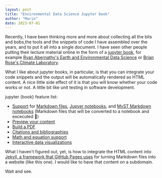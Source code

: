 ```yaml
---
layout: post
title: "Environmental Data Science Jupyter book"
author: "Mario"
date: 2023-07-01
---
```


Recently, I have been thinking more and more about collecting all the bits and bobs,the tools and the snippets of code I have assembled over the years, and to put it all into a single document.
I have seen other people putting their lecture material online in the form of a [jupyter book](https://jupyterbook.org/en/stable/intro.html), for example [Ryan Abernathy's Earth and Environmental Data Science](https://earth-env-data-science.github.io/intro.html) or [Brian Rose's Climate Laboratory](https://brian-rose.github.io/ClimateLaboratoryBook/home.html).

What I like about jupyter books, in particular, is that you can integrate your code snippets and the output will be automatically rendered as HTML content. A nice little side effect of it is that you will know whether your code works or not. A little bit like unit testing in software development.

jupyter {book} feature list:
- [Support](https://jupyterbook.org/en/stable/file-types/index.html#allowed-content-types) for [Markdown files](https://jupyterbook.org/en/stable/file-types/markdown.html), [Jupyer notebooks](https://jupyterbook.org/en/stable/file-types/notebooks.html), and [MyST Markdown notebooks](https://jupyterbook.org/en/stable/file-types/myst-notebooks.html) (Markdown files that will be converted to a notebook and excecuted 🤩)
- [Preview your content](https://jupyterbook.org/en/stable/start/build.html#preview-your-built-html)
- [Build a PDF](https://jupyterbook.org/en/stable/advanced/pdf.html)
- [Citations and bibliographies](https://jupyterbook.org/en/stable/content/citations.html)
- [Math and equation support](https://jupyterbook.org/en/stable/content/math.html)
- [Interactive data visualizations](https://jupyterbook.org/en/stable/interactive/interactive.html)

What I haven't figured out, yet, is how to integrate the HTML content into [Jekyll, a framework that GitHub Pages uses](https://docs.github.com/en/pages/setting-up-a-github-pages-site-with-jekyll) for turning Markdown files into a website (like this one). I would like to have that content on a subdomain.

Wait and see.
